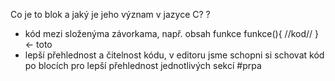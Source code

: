 Co je to blok a jaký je jeho význam v jazyce C?
?
- kód mezi složenýma závorkama, např. obsah funkce funkce(){ //kod// } <- toto
- lepší přehlednost a čitelnost kódu, v editoru jsme schopni si schovat kód po blocích pro lepší přehlednost jednotlivých sekcí 
#prpa 